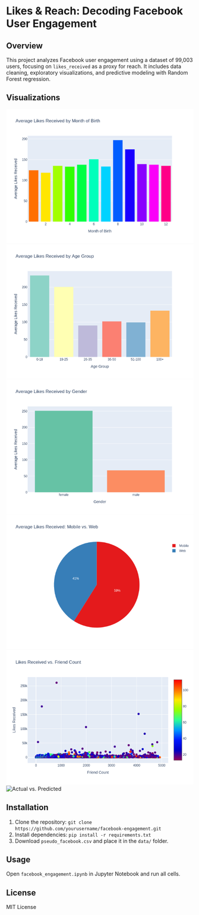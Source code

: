 # Likes & Reach: Decoding Facebook User Engagement

## Overview
This project analyzes Facebook user engagement using a dataset of 99,003 users, focusing on `likes_received` as a proxy for reach. It includes data cleaning, exploratory visualizations, and predictive modeling with Random Forest regression.

## Visualizations
![Bar Chart: Month of Birth](images/bar_month_birth.png)
![Bar Chart: Age Group](images/bar_age_group.png)
![Bar Chart: Gender](images/bar_gender.png)
![Pie Chart: Mobile vs. Web](images/pie_mobile_web.png)
![Scatter Plot: Likes vs. Friends](images/scatter_likes_friends.png)
![Actual vs. Predicted](images/actual_vs_predicted.png)

## Installation
1. Clone the repository: `git clone https://github.com/yourusername/facebook-engagement.git`
2. Install dependencies: `pip install -r requirements.txt`
3. Download `pseudo_facebook.csv` and place it in the `data/` folder.

## Usage
Open `facebook_engagement.ipynb` in Jupyter Notebook and run all cells.

## License
MIT License
